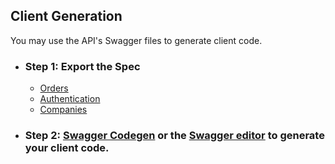## Client Generation
You may use the API's Swagger files to generate client code.

* ### Step 1: Export the Spec
    * [Orders](/docs/shipping/1b7acf7f4d493-orders)
    * [Authentication](docs/shipping/b6b6c2d4906e9-authentication)
    * [Companies](/docs/shipping/78a3e6d30650c-companies)
* ### Step 2: [Swagger Codegen](https://swagger.io/tools/swagger-codegen/) or the [Swagger editor](https://editor.swagger.io) to generate your client code.